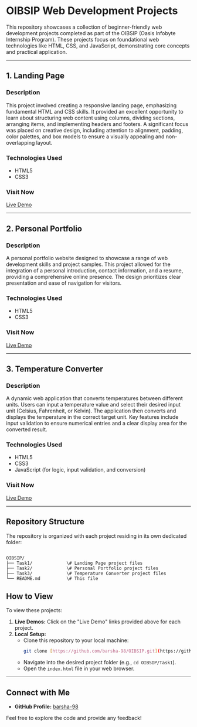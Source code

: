 # OIBSIP Web Development Projects

This repository showcases a collection of beginner-friendly web development projects completed as part of the OIBSIP (Oasis Infobyte Internship Program). These projects focus on foundational web technologies like HTML, CSS, and JavaScript, demonstrating core concepts and practical application.

---

## 1. Landing Page

### Description
This project involved creating a responsive landing page, emphasizing fundamental HTML and CSS skills. It provided an excellent opportunity to learn about structuring web content using columns, dividing sections, arranging items, and implementing headers and footers. A significant focus was placed on creative design, including attention to alignment, padding, color palettes, and box models to ensure a visually appealing and non-overlapping layout.

### Technologies Used
* HTML5
* CSS3

### Visit Now
[Live Demo](https://barsha-98.github.io/OIBSIP/Task1/)

---

## 2. Personal Portfolio

### Description
A personal portfolio website designed to showcase a range of web development skills and project samples. This project allowed for the integration of a personal introduction, contact information, and a resume, providing a comprehensive online presence. The design prioritizes clear presentation and ease of navigation for visitors.

### Technologies Used
* HTML5
* CSS3

### Visit Now
[Live Demo](https://barsha-98.github.io/OIBSIP/Task2/)

---

## 3. Temperature Converter

### Description
A dynamic web application that converts temperatures between different units. Users can input a temperature value and select their desired input unit (Celsius, Fahrenheit, or Kelvin). The application then converts and displays the temperature in the correct target unit. Key features include input validation to ensure numerical entries and a clear display area for the converted result.

### Technologies Used
* HTML5
* CSS3
* JavaScript (for logic, input validation, and conversion)

### Visit Now
[Live Demo](https://barsha-98.github.io/OIBSIP/Task3/)

---

## Repository Structure

The repository is organized with each project residing in its own dedicated folder:

```

OIBSIP/
├── Task1/             \# Landing Page project files
├── Task2/             \# Personal Portfolio project files
├── Task3/             \# Temperature Converter project files
└── README.md          \# This file

````

## How to View

To view these projects:
1.  **Live Demos:** Click on the "Live Demo" links provided above for each project.
2.  **Local Setup:**
    * Clone this repository to your local machine:
        ```bash
        git clone [https://github.com/barsha-98/OIBSIP.git](https://github.com/barsha-98/OIBSIP.git)
        ```
    * Navigate into the desired project folder (e.g., `cd OIBSIP/Task1`).
    * Open the `index.html` file in your web browser.

---

## Connect with Me

* **GitHub Profile:** [barsha-98](https://github.com/barsha-98)

Feel free to explore the code and provide any feedback!